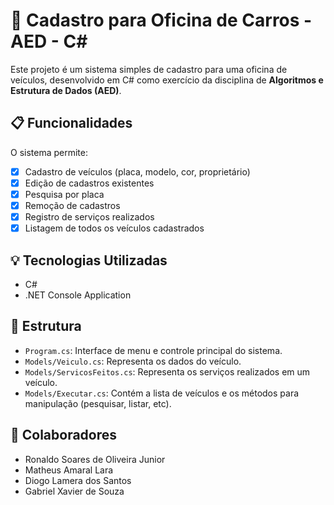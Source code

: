 # 🚗 Cadastro para Oficina de Carros - AED - C#

Este projeto é um sistema simples de cadastro para uma oficina de veículos, desenvolvido em C# como exercício da disciplina de **Algoritmos e Estrutura de Dados (AED)**.

## 📋 Funcionalidades

O sistema permite:

- [x] Cadastro de veículos (placa, modelo, cor, proprietário)
- [x] Edição de cadastros existentes
- [x] Pesquisa por placa
- [x] Remoção de cadastros
- [x] Registro de serviços realizados
- [x] Listagem de todos os veículos cadastrados

## 💡 Tecnologias Utilizadas

- C#
- .NET Console Application

## 📁 Estrutura

- `Program.cs`: Interface de menu e controle principal do sistema.
- `Models/Veiculo.cs`: Representa os dados do veículo.
- `Models/ServicosFeitos.cs`: Representa os serviços realizados em um veículo.
- `Models/Executar.cs`: Contém a lista de veículos e os métodos para manipulação (pesquisar, listar, etc).

## 👥 Colaboradores

- Ronaldo Soares de Oliveira Junior
- Matheus Amaral Lara
- Diogo Lamera dos Santos
- Gabriel Xavier de Souza
